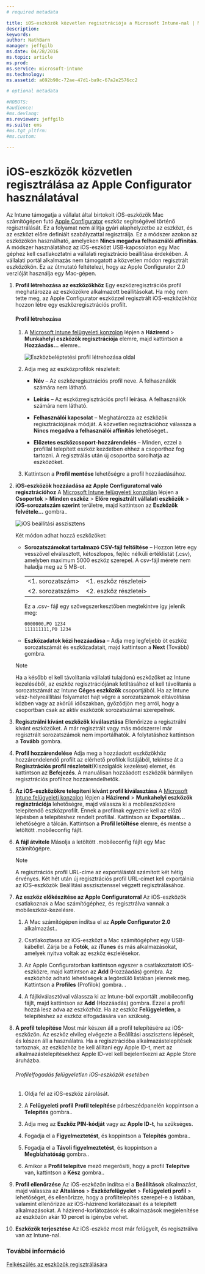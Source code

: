 ```yaml
---
# required metadata

title: iOS-eszközök közvetlen regisztrációja a Microsoft Intune-nal | Microsoft Intune
description:
keywords:
author: NathBarn
manager: jeffgilb
ms.date: 04/28/2016
ms.topic: article
ms.prod:
ms.service: microsoft-intune
ms.technology:
ms.assetid: a692b90c-72ae-47d1-ba9c-67a2e2576cc2

# optional metadata

#ROBOTS:
#audience:
#ms.devlang:
ms.reviewer: jeffgilb
ms.suite: ems
#ms.tgt_pltfrm:
#ms.custom:

---
```


# iOS-eszközök közvetlen regisztrálása az Apple Configurator használatával
Az Intune támogatja a vállalat által birtokolt iOS-eszközök Mac számítógépen futó [Apple Configurator](http://go.microsoft.com/fwlink/?LinkId=518017) eszköz segítségével történő regisztrálását. Ez a folyamat nem állítja gyári alaphelyzetbe az eszközt, és az eszközt előre definiált szabályzattal regisztrálja. Ez a módszer azokon az eszközökön használható, amelyeken **Nincs megadva felhasználói affinitás**. A módszer használatához az iOS-eszközt USB-kapcsolaton egy Mac géphez kell csatlakoztatni a vállalati regisztráció beállítása érdekében. A vállalati portál alkalmazás nem támogatott a közvetlen módon regisztrált eszközökön. Ez az útmutató feltételezi, hogy az Apple Configurator 2.0 verzióját használja egy Mac-gépen.

1.  **Profil létrehozása az eszközökhöz**
    Egy eszközregisztrációs profil meghatározza az eszközökre alkalmazott beállításokat. Ha még nem tette meg, az Apple Configurator eszközzel regisztrált iOS-eszközökhöz hozzon létre egy eszközregisztrációs profilt.

    #### Profil létrehozása

    1.  A [Microsoft Intune felügyeleti konzolon](http://manage.microsoft.com) lépjen a **Házirend** &gt; **Munkahelyi eszközök regisztrációja** elemre, majd kattintson a **Hozzáadás...** elemre..

        ![Eszközbeléptetési profil létrehozása oldal](../media/pol-sa-corp-enroll.png)

    2.  Adja meg az eszközprofilok részleteit:

        -   **Név** – Az eszközregisztrációs profil neve. A felhasználók számára nem látható.

        -   **Leírás** – Az eszközregisztrációs profil leírása. A felhasználók számára nem látható.

        -   **Felhasználói kapcsolat** – Meghatározza az eszközök regisztrációjának módját. A közvetlen regisztrációhoz válassza a **Nincs megadva a felhasználói affinitás** lehetőséget..

        -   **Előzetes eszközcsoport-hozzárendelés** – Minden, ezzel a profillal telepített eszköz kezdetben ehhez a csoporthoz fog tartozni. A regisztrálás után új csoportba sorolhatja az eszközöket.

    3.  Kattintson a **Profil mentése** lehetőségre a profil hozzáadásához.

2.  **iOS-eszközök hozzáadása az Apple Configuratorral való regisztrációhoz**
    A [Microsoft Intune felügyeleti konzolján](http://manage.microsoft.com) lépjen a **Csoportok** &gt; **Minden eszköz** &gt; **Előre regisztrált vállalati eszközök** &gt; **iOS-sorozatszám szerint** területre, majd kattintson az **Eszközök felvétele...** gombra..

    ![iOS beállítási asszisztens](../media/pol-SA-enroll-iOS-SetupAssistant.png)

      Két módon adhat hozzá eszközöket:

    -   **Sorozatszámokat tartalmazó CSV-fájl feltöltése** – Hozzon létre egy vesszővel elválasztott, kétoszlopos, fejléc nélküli értéklistát (.csv), amelyben maximum 5000 eszköz szerepel. A csv-fájl mérete nem haladja meg az 5 MB-ot.

        |||
        |-|-|
        |&lt;1. sorozatszám&gt;|&lt;1. eszköz részletei&gt;|
        |&lt;2. sorozatszám&gt;|&lt;2. eszköz részletei&gt;|
        Ez a .csv- fájl egy szövegszerkesztőben megtekintve így jelenik meg:

        ```
        0000000,PO 1234
        111111111,PO 1234
        ```

    -   **Eszközadatok kézi hozzáadása** – Adja meg legfeljebb öt eszköz sorozatszámát és eszközadatait, majd kattintson a **Next** (Tovább) gombra.

    > [!NOTE]
    > Ha a később el kell távolítania vállalati tulajdonú eszközöket az Intune kezeléséből, az eszköz regisztrációjának letiltásához el kell távolítania a sorozatszámát az Intune **Céges eszközök** csoportjából.  Ha az Intune vész-helyreállítási folyamatot hajt végre a sorozatszámok eltávolítása közben vagy az akörüli időszakban, győződjön meg arról, hogy a csoportban csak az aktív eszközök sorozatszámai szerepelnek.

3.  **Regisztrálni kívánt eszközök kiválasztása**
    Ellenőrizze a regisztrálni kívánt eszközöket. A már regisztrált vagy más módszerrel már regisztrált sorozatszámok nem importálhatók. A folytatáshoz kattintson a **Tovább** gombra.

4.  **Profil hozzárendelése**
    Adja meg a hozzáadott eszközökhöz hozzárendelendő profilt az elérhető profilok listájából, tekintse át a **Regisztrációs profil részleteit**(Kiszolgálók kezelése) elemet, és kattintson az **Befejezés**. A manuálisan hozzáadott eszközök bármilyen regisztrációs profilhoz hozzárendelhetők.

5.  **Az iOS-eszközökre telepíteni kívánt profil kiválasztása**
    A [Microsoft Intune felügyeleti konzolon](http://manage.microsoft.com) lépjen a **Házirend** &gt; **Munkahelyi eszközök regisztrációja** lehetőségre, majd válassza ki a mobileszközökre telepítendő eszközprofilt. Ennek a profilnak egyeznie kell az előző lépésben a telepítéshez rendelt profillal. Kattintson az **Exportálás…** lehetőségre a tálcán. Kattintson a **Profil letöltése** elemre, és mentse a letöltött .mobileconfig fájlt.

6.  **A fájl átvitele**
    Másolja a letöltött .mobileconfig fájlt egy Mac számítógépre.
    > [!NOTE]
    > A regisztrációs profil URL-címe az exportálástól számított két hétig érvényes. Két hét után új regisztrációs profil URL-címet kell exportálnia az iOS-eszközök Beállítási asszisztenssel végzett regisztrálásához.
7.  **Az eszköz előkészítése az Apple Configuratorral**
    Az iOS-eszközök csatlakoznak a Mac számítógéphez, és regisztrálva vannak a mobileszköz-kezelésre.

    1.  A Mac számítógépen indítsa el az **Apple Configurator 2.0** alkalmazást..

    2.  Csatlakoztassa az iOS-eszközt a Mac számítógéphez egy USB-kábellel. Zárja be a **Fotók**, az **iTunes** és más alkalmazásokat, amelyek nyitva voltak az eszköz észlelésekor.

    3.  Az Apple Configuratorban kattintson egyszer a csatlakoztatott iOS-eszközre, majd kattintson az **Add** (Hozzáadás) gombra. Az eszközhöz adható lehetőségek a legördülő listában jelennek meg. Kattintson a **Profiles** (Profilok) gombra. .

    4.  A fájlkiválasztóval válassza ki az Intune-ból exportált .mobileconfig fájlt, majd kattintson az **Add** (Hozzáadás) gombra. Ezzel a profil hozzá lesz adva az eszközhöz.  Ha az eszköz **Felügyeletlen**, a telepítéshez az eszköz elfogadására van szükség.

8.  **A profil telepítése**
    Most már készen áll a profil telepítésére az iOS-eszközön. Az eszköz elvileg elvégezte a Beállítási asszisztens lépéseit, és készen áll a használatra.  Ha a regisztrációba alkalmazástelepítések tartoznak, az eszközhöz be kell állítani egy Apple ID-t, mert az alkalmazástelepítésekhez Apple ID-vel kell bejelentkezni az Apple Store áruházba.

    ###### Profilelfogadás felügyeletlen iOS-eszközök esetében

    1.  Oldja fel az iOS-eszköz zárolását.

    2.  A **Felügyeleti profil** **Profil telepítése** párbeszédpanelén koppintson a **Telepítés** gombra..

    3.  Adja meg az **Eszköz PIN-kódját** vagy az **Apple ID-t**, ha szükséges.

    4.  Fogadja el a **Figyelmeztetést**, és koppintson a **Telepítés** gombra..

    5.  Fogadja el a **Távoli figyelmeztetést**, és koppintson a **Megbízhatóság** gombra..

    6.  Amikor a **Profil telepítve** mező megerősíti, hogy a profil **Telepítve** van, kattintson a **Kész** gombra..

9. **Profil ellenőrzése**
    Az iOS-eszközön indítsa el a **Beállítások** alkalmazást, majd válassza az **Általános** &gt; **Eszközfelügyelet** &gt; **Felügyeleti profil** &gt; lehetőséget, és ellenőrizze, hogy a profiltelepítés szerepel-e a listában, valamint ellenőrizze az iOS-házirend korlátozásait és a telepített alkalmazásokat. A házirend-korlátozások és alkalmazások megjelenítése az eszközön akár 10 percet is igénybe vehet.

10. **Eszközök terjesztése**
    Az iOS-eszköz most már felügyelt, és regisztrálva van az Intune-nal.


### További információ
[Felkészülés az eszközök regisztrálására](get-ready-to-enroll-devices-in-microsoft-intune.md)


<!--HONumber=May16_HO1-->


